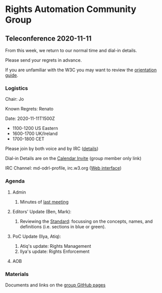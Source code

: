 # Rights Automation Community Group

## Teleconference 2020-11-11

From this week, we return to our normal time and dial-in details.

Please send your regrets in advance.

If you are unfamiliar with the W3C you may want to review the [orientation guide](https://w3c.github.io/market-data-odrl-profile/orientation.html).

### Logistics

Chair: Jo

Known Regrets: Renato

Date: 2020-11-11T1500Z
*  1100-1200 US Eastern
*  1600-1700 UK/Ireland
*  1700-1800 CET

Please join by both voice and by IRC ([details](https://w3c.github.io/market-data-odrl-profile/orientation.html#irc))

Dial-in Details are on the [Calendar Invite](http://www.w3.org/2020/04/md-odrl-profile.ics) (group member only link)

IRC Channel: md-odrl-profile, irc.w3.org ([Web interface](http://irc.w3.org))

### Agenda

1. Admin
    1. Minutes of [last meeting](https://www.w3.org/2020/10/28-md-odrl-profile-minutes.html)
    
2. Editors' Update (Ben, Mark):
    1. Reviewing the [Standard](https://w3c.github.io/market-data-odrl-profile/md-odrl-profile.html): focussing on the concepts, names, and definitions (i.e. sections in blue or green).

3. PoC Update (Ilya, Atiq):
    1. Atiq's update: Rights Management
    2. Ilya's update: Rights Enforcement
    
3. AOB

### Materials

Documents and links on the [group GitHub pages](https://w3c.github.io/market-data-odrl-profile)
